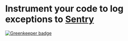 Instrument your code to log exceptions to [Sentry](sentry.io)
====

[![Greenkeeper badge](https://badges.greenkeeper.io/NiGhTTraX/babel-sentry.svg)](https://greenkeeper.io/)
